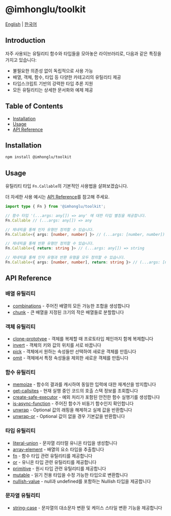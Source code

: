 # @imhonglu/toolkit

[English](./README.md) | [한국어](./README_KR.md)

## Introduction

자주 사용되는 유틸리티 함수와 타입들을 모아놓은 라이브러리로, 다음과 같은 특징을 가지고 있습니다:

- 불필요한 의존성 없이 독립적으로 사용 가능
- 배열, 객체, 함수, 타입 등 다양한 카테고리의 유틸리티 제공
- 타입스크립트 기반의 강력한 타입 추론 지원
- 모든 유틸리티는 상세한 문서화와 예제 제공

## Table of Contents

- [Installation](#installation)
- [Usage](#usage)
- [API Reference](#api-reference)

## Installation

```bash
npm install @imhonglu/toolkit
```

## Usage

유틸리티 타입 `Fn.Callable`의 기본적인 사용법을 살펴보겠습니다.

더 자세한 사용 예시는 [API Reference](#api-reference)를 참고해 주세요.

```ts
import type { Fn } from '@imhonglu/toolkit';

// 함수 타입 '(...args: any[]) => any' 에 대한 타입 별칭을 제공합니다.
Fn.Callable // (...args: any[]) => any

// 제네릭을 통해 인자 유형만 정의할 수 있습니다.
Fn.Callable<{ args: [number, number] }> // (...args: [number, number]) => any

// 제네릭을 통해 반환 유형만 정의할 수 있습니다.
Fn.Callable<{ return: string }> // (...args: any[]) => string

// 제네릭을 통해 인자 유형과 반환 유형을 모두 정의할 수 있습니다.
Fn.Callable<{ args: [number, number], return: string }> // (...args: [number, number]) => string
```

## API Reference

### 배열 유틸리티
- [combinations](./docs/toolkit.combinations.md) - 주어진 배열의 모든 가능한 조합을 생성합니다
- [chunk](./docs/toolkit.chunk.md) - 큰 배열을 지정된 크기의 작은 배열들로 분할합니다

### 객체 유틸리티
- [clone-prototype](./docs/toolkit.cloneprototype.md) - 객체를 복제할 때 프로토타입 체인까지 함께 복제합니다
- [invert](./docs/toolkit.invert.md) - 객체의 키와 값의 위치를 서로 바꿉니다
- [pick](./docs/toolkit.pick.md) - 객체에서 원하는 속성들만 선택하여 새로운 객체를 만듭니다
- [omit](./docs/toolkit.omit.md) - 객체에서 특정 속성들을 제외한 새로운 객체를 만듭니다

### 함수 유틸리티
- [memoize](./docs/toolkit.memoize.md) - 함수의 결과를 캐시하여 동일한 입력에 대한 재계산을 방지합니다
- [get-callsites](./docs/toolkit.getcallsites.md) - 현재 실행 중인 코드의 호출 스택 정보를 조회합니다
- [create-safe-executor](./docs/toolkit.createsafeexecutor.md) - 예외 처리가 포함된 안전한 함수 실행기를 생성합니다
- [is-async-function](./docs/toolkit.isasyncfunction.md) - 주어진 함수가 비동기 함수인지 확인합니다
- [unwrap](./docs/toolkit.unwrap.md) - Optional 값의 래핑을 해제하고 실제 값을 반환합니다
- [unwrap-or](./docs/toolkit.unwrapor.md) - Optional 값이 없을 경우 기본값을 반환합니다

### 타입 유틸리티
- [literal-union](./docs/toolkit.literalunion.md) - 문자열 리터럴 유니온 타입을 생성합니다
- [array-element](./docs/toolkit.arrayelement.md) - 배열의 요소 타입을 추출합니다
- [fn](./docs/toolkit.fn.md) - 함수 타입 관련 유틸리티를 제공합니다
- [or](./docs/toolkit.or.md) - 유니온 타입 관련 유틸리티를 제공합니다
- [primitive](./docs/toolkit.primitive.md) - 원시 타입 관련 유틸리티를 제공합니다
- [mutable](./docs/toolkit.mutable.md) - 읽기 전용 타입을 수정 가능한 타입으로 변환합니다
- [nullish-value](./docs/toolkit.nullishvalue.md) - null과 undefined를 포함하는 Nullish 타입을 제공합니다

### 문자열 유틸리티
- [string-case](./docs/toolkit.stringcase.md) - 문자열의 대소문자 변환 및 케이스 스타일 변환 기능을 제공합니다
